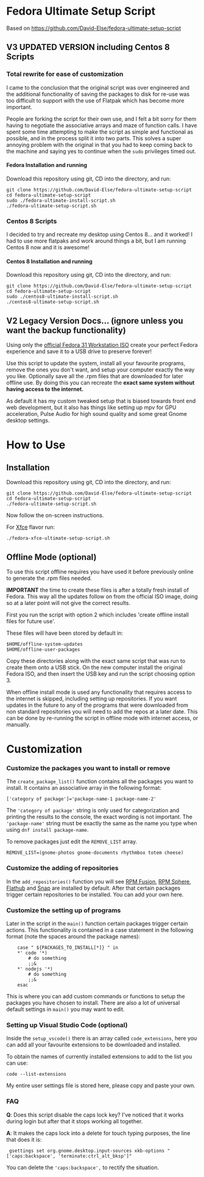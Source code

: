 # Fedora Ultimate Setup Script
Based on https://github.com/David-Else/fedora-ultimate-setup-script

## V3 UPDATED VERSION including Centos 8 Scripts

### Total rewrite for ease of customization

I came to the conclusion that the original script was over engineered and the
additional functionality of saving the packages to disk for re-use was too
difficult to support with the use of Flatpak which has become more important.

People are forking the script for their own use, and I felt a bit sorry for them
having to negotiate the associative arrays and maze of function calls. I have
spent some time attempting to make the script as simple and functional as
possible, and in the process split it into two parts. This solves a super
annoying problem with the original in that you had to keep coming back to the
machine and saying yes to continue when the `sudo` privileges timed out.

#### Fedora Installation and running

Download this repository using git, CD into the directory, and run:

```
git clone https://github.com/David-Else/fedora-ultimate-setup-script
cd fedora-ultimate-setup-script
sudo ./fedora-ultimate-install-script.sh
./fedora-ultimate-setup-script.sh
```

### Centos 8 Scripts

I decided to try and recreate my desktop using Centos 8... and it worked! I had
to use more flatpaks and work around things a bit, but I am running Centos 8 now
and it is awesome!

#### Centos 8 Installation and running

Download this repository using git, CD into the directory, and run:

```
git clone https://github.com/David-Else/fedora-ultimate-setup-script
cd fedora-ultimate-setup-script
sudo ./centos8-ultimate-install-script.sh
./centos8-ultimate-setup-script.sh
```

## V2 Legacy Version Docs... (ignore unless you want the backup functionality)

Using only the [official Fedora 31 Workstation ISO](https://getfedora.org)
create your perfect Fedora experience and save it to a USB drive to preserve
forever!

Use this script to update the system, install all your favourite programs,
remove the ones you don't want, and setup your computer exactly the way you
like. Optionally save all the .rpm files that are downloaded for later offline
use. By doing this you can recreate the **exact same system without having
access to the internet.**

As default it has my custom tweaked setup that is biased towards front end web
development, but it also has things like setting up mpv for GPU acceleration,
Pulse Audio for high sound quality and some great Gnome desktop settings.

# How to Use

## Installation

Download this repository using git, CD into the directory, and run:

```
git clone https://github.com/David-Else/fedora-ultimate-setup-script
cd fedora-ultimate-setup-script
./fedora-ultimate-setup-script.sh
```

Now follow the on-screen instructions.

For [Xfce](https://spins.fedoraproject.org/ru/xfce/) flavor run:

```
./fedora-xfce-ultimate-setup-script.sh
```

## Offline Mode (optional)

To use this script offline requires you have used it before previously online to
generate the .rpm files needed.

**IMPORTANT** the time to create these files is after a totally fresh install of
Fedora. This way all the updates follow on from the official ISO image, doing so
at a later point will not give the correct results.

First you run the script with option 2 which includes 'create offline install
files for future use'.

These files will have been stored by default in:

```
$HOME/offline-system-updates
$HOME/offline-user-packages
```

Copy these directories along with the exact same script that was run to create
them onto a USB stick. On the new computer install the original Fedora ISO, and
then insert the USB key and run the script choosing option 3.

When offline install mode is used any functionality that requires access to the
internet is skipped, including setting up repositories. If you want updates in
the future to any of the programs that were downloaded from non standard
repositories you will need to add the repos at a later date. This can be done by
re-running the script in offline mode with internet access, or manually.

# Customization

### Customize the packages you want to install or remove

The `create_package_list()` function contains all the packages you want to
install. It contains an associative array in the following format:

```
['category of package']='package-name-1 package-name-2'
```

The `'category of package'` string is only used for categorization and printing
the results to the console, the exact wording is not important. The
`'package-name'` string must be exactly the same as the name you type when using
`dnf install package-name`.

To remove packages just edit the `REMOVE_LIST` array.

```
REMOVE_LIST=(gnome-photos gnome-documents rhythmbox totem cheese)
```

### Customize the adding of repositories

In the `add_repositories()` function you will see
[RPM Fusion](https://rpmfusion.org/), [RPM Sphere](https://rpmsphere.github.io/), [Flathub](https://flathub.org/home) and [Snap](https://snapcraft.io/store) are
installed by default. After that certain packages trigger certain repositories
to be installed. You can add your own here.

### Customize the setting up of programs

Later in the script in the `main()` function certain packages trigger certain
actions. This functionality is contained in a case statement in the following
format (note the spaces around the package names):

```
    case " ${PACKAGES_TO_INSTALL[*]} " in
    *' code '*)
        # do something
        ;;&
    *' nodejs '*)
        # do something
        ;;&
    esac
```

This is where you can add custom commands or functions to setup the packages you
have chosen to install. There are also a lot of universal default settings in
`main()` you may want to edit.

### Setting up Visual Studio Code (optional)

Inside the `setup_vscode()` there is an array called `code_extensions`, here you
can add all your favourite extensions to be downloaded and installed.

To obtain the names of currently installed extensions to add to the list you can
use:

```
code --list-extensions
```

My entire user settings file is stored here, please copy and paste your own.

### FAQ

**Q**: Does this script disable the caps lock key? I've noticed that it works
during login but after that it stops working all together.

**A**: It makes the caps lock into a delete for touch typing purposes, the line
that does it is:

```
 gsettings set org.gnome.desktop.input-sources xkb-options "['caps:backspace', 'terminate:ctrl_alt_bksp']"
```

You can delete the `'caps:backspace',` to rectify the situation.

